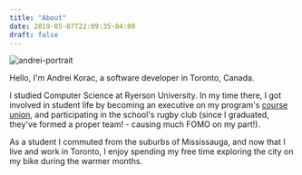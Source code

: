 ```yaml
---
title: "About"
date: 2019-05-07T22:09:35-04:00
draft: false
---
```


![andrei-portrait](/portrait.png "portrait")

Hello, I'm Andrei Korac, a software developer in Toronto, Canada.

I studied Computer Science at Ryerson University. In my time there, I got involved in student life by becoming an executive on my program's [course union](https://ryecscu.com), and participating in the school's rugby club (since I graduated, they've formed a proper team! - causing much FOMO on my part!).

As a student I commuted from the suburbs of Mississauga, and now that I live and work in Toronto, I enjoy spending my free time exploring the city on my bike during the warmer months.